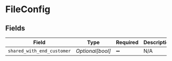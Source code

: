 # FileConfig


## Fields

| Field                      | Type                       | Required                   | Description                | Example                    |
| -------------------------- | -------------------------- | -------------------------- | -------------------------- | -------------------------- |
| `shared_with_end_customer` | *Optional[bool]*           | :heavy_minus_sign:         | N/A                        | true                       |